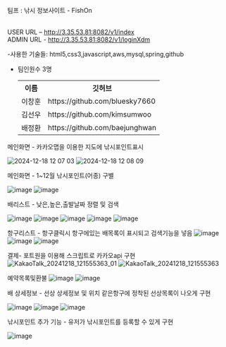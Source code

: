 
팀프 : 낚시 정보사이트 - FishOn<br/><br/>

USER URL – http://3.35.53.81:8082/v1/index<br/>
ADMIN URL - http://3.35.53.81:8082/v1/loginXdm

-사용한 기술들: html5,css3,javascript,aws,mysql,spring,github
- 팀인원수 3명<br/>
  <table>
    <tr>
      <th>이름</th>
      <th>깃허브</th>
    </tr>
    <tr>
      <td>이창훈</td>
      <td>https://github.com/bluesky7660</td>
    </tr>
    <tr>
      <td>김선우</td>
      <td>https://github.com/kimsumwoo</td>
    </tr>
    <tr>
      <td>배정환</td>
      <td>https://github.com/baejunghwan</td>
    </tr>
  </table>

메인화면 - 카카오맵을 이용한 지도에 낚시포인트표시

![2024-12-18 12 07 03](https://github.com/user-attachments/assets/30d26b1f-08cf-47d5-bd3f-8892ecb80d32)
![2024-12-18 12 08 09](https://github.com/user-attachments/assets/b52426c8-344d-4e22-913d-2e261cd386d7)

메인화면 - 1~12월 낚시포인트(어종) 구별

![image](https://github.com/user-attachments/assets/6fdd1d6c-b460-4e06-90d6-af50c5645e42)
![image](https://github.com/user-attachments/assets/d81f8c1a-239a-4547-a1f4-31776e7fcf79)

배리스트 - 낮은,높은,출발날짜 정렬 및 검색

![image](https://github.com/user-attachments/assets/88512436-566f-427c-89f5-5b1b97f742c6)
![image](https://github.com/user-attachments/assets/0c9376c9-d110-4e02-976b-3a50109602a2)
![image](https://github.com/user-attachments/assets/360ef7cf-54b2-4a35-8b7a-bdead835896d)
![image](https://github.com/user-attachments/assets/05698247-e659-43c6-b0fd-9c2920869965)
![image](https://github.com/user-attachments/assets/1a165f8b-0597-47c0-9f7b-4eef7f57b614)

항구리스트 - 항구클릭시 항구에있는 배목록이 표시되고 검색기능을 넣음
![image](https://github.com/user-attachments/assets/d2c3714d-5202-4913-80f9-ea5c81784c10)
![image](https://github.com/user-attachments/assets/13e53af4-786e-4244-90c0-956ac1c11031)
![image](https://github.com/user-attachments/assets/ea396cb8-9088-4759-9f5e-92a449f2f275)

결제- 포트원을 이용해 스크립트로 카카오api 구현
![KakaoTalk_20241218_121555363_01](https://github.com/user-attachments/assets/ae988f1e-4919-4138-931d-f86a8f61bfca)
![KakaoTalk_20241218_121555363](https://github.com/user-attachments/assets/e31a3df4-db00-4f0f-9172-e716377c2f6d)

예약목록및환불
![image](https://github.com/user-attachments/assets/5d1b3db8-006d-469a-9e3d-8cce6177a67a)
![image](https://github.com/user-attachments/assets/5e631e19-3721-4aa9-b55a-040eb19714f9)

배 상세정보 - 선상 상세정보 및 위치 같은항구에 정착된 선상목록이 나오게 구현

![image](https://github.com/user-attachments/assets/4e194470-8823-43aa-b0df-8360d812debd)
![image](https://github.com/user-attachments/assets/09908fd5-be9c-454f-844c-619f20711e5b)
![image](https://github.com/user-attachments/assets/f80bd5b1-7e09-40fc-80d9-b046e51cf4dc)

낚시포인트 추가 기능 - 유저가 낚시포인트를 등록할 수 있게 구현

![image](https://github.com/user-attachments/assets/f1e0e86b-b319-4386-8c9e-4b67513c787f)






















